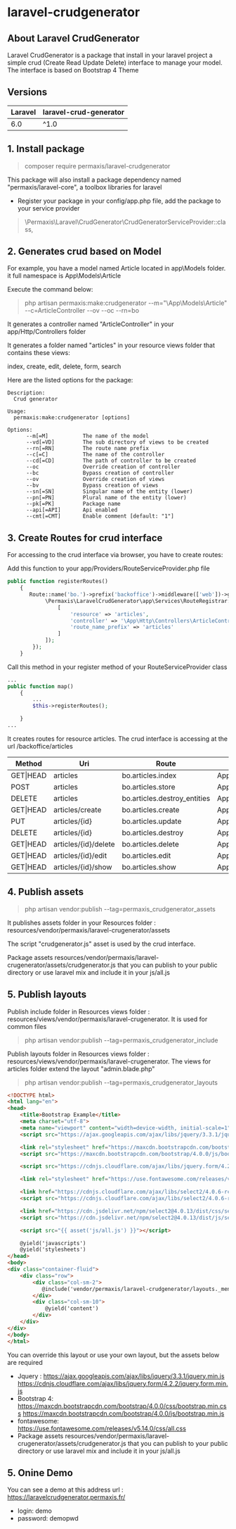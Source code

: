 # laravel-crudgenerator

## About Laravel CrudGenerator
Laravel CrudGenerator is a package that install in your laravel project a simple crud (Create Read Update Delete) interface to manage your model.
The interface is based on Bootstrap 4 Theme

## Versions
| Laravel | laravel-crud-generator |
| --- | --- |
| 6.0 | ^1.0 |

## 1. Install package

> composer require permaxis/laravel-crudgenerator

This package will also install a package dependency named "permaxis/laravel-core", a toolbox libraries for laravel

- Register your package in your config/app.php file, add the package to your service provider

> \Permaxis\Laravel\CrudGenerator\CrudGeneratorServiceProvider::class,


## 2. Generates crud based on Model

For example, you have a model named Article located in app\Models folder. it full namespace is App\Models\Article

Execute the command below:

> php artisan permaxis:make:crudgenerator --m="\App\Models\Article" --c=ArticleController --ov --oc --rn=bo

It generates a controller named "ArticleController" in your app/Http/Controllers folder

It generates a folder named "articles" in your resource views folder that contains these views:

index, create, edit, delete, form, search

Here are the listed options for the package:
```
Description:
  Crud generator

Usage:
  permaxis:make:crudgenerator [options]

Options:
      --m[=M]           The name of the model
      --vd[=VD]         The sub directory of views to be created
      --rn[=RN]         The route name prefix
      --c[=C]           The name of the controller
      --cd[=CD]         The path of controller to be created
      --oc              Override creation of controller
      --bc              Bypass creation of controller
      --ov              Override creation of views
      --bv              Bypass creation of views
      --sn[=SN]         Singular name of the entity (lower)
      --pn[=PN]         Plural name of the entity (lower)
      --pk[=PK]         Package name
      --api[=API]       Api enabled
      --cmt[=CMT]       Enable comment [default: "1"]
````

## 3. Create Routes for crud interface

For accessing to the crud interface via browser, you have to create routes:

Add this function to your app/Providers/RouteServiceProvider.php file

``` php
public function registerRoutes()
    {
       Route::name('bo.')->prefix('backoffice')->middleware(['web'])->group(function ()  {
            \Permaxis\LaravelCrudGenerator\app\Services\RouteRegistrar::routes([
                [
                    'resource' => 'articles',
                    'controller' => '\App\Http\Controllers\ArticleController',
                    'route_name_prefix' => 'articles'
                ]
            ]);
        });
    }
```
Call this method in your register method of your RouteServiceProvider class

``` php
...
public function map()
    {
        ...
        $this->registerRoutes();

    }
...
```
It creates routes for resource articles. The crud interface is accessing at the url /backoffice/articles

| Method | Uri | Route | Action Controller | Middleware |
| --- | --- | --- | --- | --- |
| GET\|HEAD | articles             | bo.articles.index            | App\Http\Controllers\ArticleController@index           | web          |
| POST     | articles             | bo.articles.store            | App\Http\Controllers\ArticleController@store           | web          |
| DELETE   | articles             | bo.articles.destroy_entities | App\Http\Controllers\ArticleController@destroyEntities | web          |
| GET\|HEAD | articles/create      | bo.articles.create           | App\Http\Controllers\ArticleController@create          | web          |
| PUT      | articles/{id}        | bo.articles.update           | App\Http\Controllers\ArticleController@update          | web          |
| DELETE   | articles/{id}        | bo.articles.destroy          | App\Http\Controllers\ArticleController@destroy         | web          |
| GET\|HEAD | articles/{id}/delete | bo.articles.delete           | App\Http\Controllers\ArticleController@delete          | web          |
| GET\|HEAD | articles/{id}/edit   | bo.articles.edit             | App\Http\Controllers\ArticleController@edit            | web          |
| GET\|HEAD | articles/{id}/show   | bo.articles.show             | App\Http\Controllers\ArticleController@show            | web          | 


## 4. Publish assets

> php artisan vendor:publish --tag=permaxis_crudgenerator_assets

It publishes assets folder in your Resources folder : resources/vendor/permaxis/laravel-crugenerator/assets

The script "crudgenerator.js" asset is used by the crud interface.

Package assets resources/vendor/permaxis/laravel-crugenerator/assets/crudgenerator.js that you can publish to your public directory or use laravel mix and include it in your js/all.js

## 5. Publish layouts

Publish include folder in Resources views folder : resources/views/vendor/permaxis/laravel-crugenerator.
It is used for common files
> php artisan vendor:publish --tag=permaxis_crudgenerator_include

Publish layouts folder in Resources views folder : resources/views/vendor/permaxis/laravel-crugenerator.
The views for articles folder  extend the  layout "admin.blade.php"
> php artisan vendor:publish --tag=permaxis_crudgenerator_layouts

``` html
<!DOCTYPE html>
<html lang="en">
<head>
    <title>Bootstrap Example</title>
    <meta charset="utf-8">
    <meta name="viewport" content="width=device-width, initial-scale=1">
    <script src="https://ajax.googleapis.com/ajax/libs/jquery/3.3.1/jquery.min.js"></script>

    <link rel="stylesheet" href="https://maxcdn.bootstrapcdn.com/bootstrap/4.0.0/css/bootstrap.min.css" integrity="sha384-Gn5384xqQ1aoWXA+058RXPxPg6fy4IWvTNh0E263XmFcJlSAwiGgFAW/dAiS6JXm" crossorigin="anonymous">
    <script src="https://maxcdn.bootstrapcdn.com/bootstrap/4.0.0/js/bootstrap.min.js" integrity="sha384-JZR6Spejh4U02d8jOt6vLEHfe/JQGiRRSQQxSfFWpi1MquVdAyjUar5+76PVCmYl" crossorigin="anonymous"></script>

    <script src="https://cdnjs.cloudflare.com/ajax/libs/jquery.form/4.2.2/jquery.form.min.js" integrity="sha384-FzT3vTVGXqf7wRfy8k4BiyzvbNfeYjK+frTVqZeNDFl8woCbF0CYG6g2fMEFFo/i" crossorigin="anonymous"></script>

    <link rel="stylesheet" href="https://use.fontawesome.com/releases/v5.14.0/css/all.css" integrity="sha384-HzLeBuhoNPvSl5KYnjx0BT+WB0QEEqLprO+NBkkk5gbc67FTaL7XIGa2w1L0Xbgc" crossorigin="anonymous">

    <link href="https://cdnjs.cloudflare.com/ajax/libs/select2/4.0.6-rc.0/css/select2.css" rel="stylesheet" />
    <script src="https://cdnjs.cloudflare.com/ajax/libs/select2/4.0.6-rc.0/js/select2.min.js"></script>

    <link href="https://cdn.jsdelivr.net/npm/select2@4.0.13/dist/css/select2.min.css" rel="stylesheet" />
    <script src="https://cdn.jsdelivr.net/npm/select2@4.0.13/dist/js/select2.min.js"></script>

    <script src="{{ asset('js/all.js') }}"></script>

    @yield('javascripts')
    @yield('stylesheets')
</head>
<body>
<div class="container-fluid">
    <div class="row">
        <div class="col-sm-2">
           @include('vendor/permaxis/laravel-crudgenerator/layouts._menu')
        </div>
        <div class="col-sm-10">
            @yield('content')
        </div>
    </div>
</div>
</body>
</html>
```

You can override this layout or use your own layout, but the assets below are required
- Jquery :
https://ajax.googleapis.com/ajax/libs/jquery/3.3.1/jquery.min.js
https://cdnjs.cloudflare.com/ajax/libs/jquery.form/4.2.2/jquery.form.min.js
- Bootstrap 4:
https://maxcdn.bootstrapcdn.com/bootstrap/4.0.0/css/bootstrap.min.css
https://maxcdn.bootstrapcdn.com/bootstrap/4.0.0/js/bootstrap.min.js
- fontawesome:
https://use.fontawesome.com/releases/v5.14.0/css/all.css
- Package assets
resources/vendor/permaxis/laravel-crugenerator/assets/crudgenerator.js that you can publish to your public directory or use laravel mix and include it in your js/all.js


## 5. Onine Demo

You can see a demo at this address 
url : https://laravelcrudgenerator.permaxis.fr/

- login: demo
- password: demopwd




